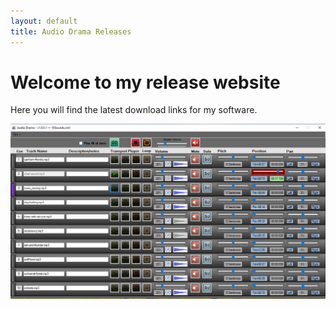 ```yaml
---
layout: default
title: Audio Drama Releases
---
```

# Welcome to my release website

Here you will find the latest download links for my software.

![Audio Drama](/AudioDrama1.0.0.1.png)

